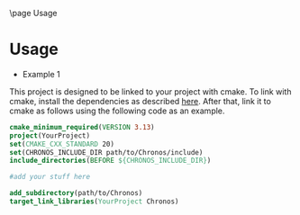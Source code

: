 \page Usage

# Usage

* Example 1

This project is designed to be linked to your project with cmake. To link with cmake, install the dependencies as described [here](docs/build.md).
  After that, link it to cmake as follows using the following code as an example.
  ```cmake
  cmake_minimum_required(VERSION 3.13)
  project(YourProject)
  set(CMAKE_CXX_STANDARD 20)
  set(CHRONOS_INCLUDE_DIR path/to/Chronos/include)
  include_directories(BEFORE ${CHRONOS_INCLUDE_DIR})
  
  #add your stuff here
  
  add_subdirectory(path/to/Chronos)
  target_link_libraries(YourProject Chronos)
  ```